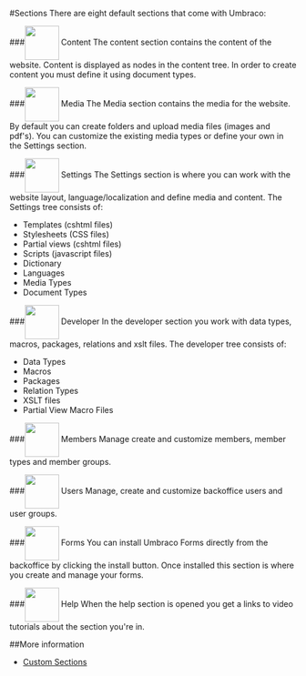 #Sections
There are eight default sections that come with Umbraco:

###<img src="images/Content.jpg" style="width:60px;vertical-align:middle" /> Content
The content section contains the content of the website. Content is displayed as nodes in the content tree. In order to create content you must define it using document types.

###<img src="images/Media.jpg" style="width:60px;vertical-align:middle" /> Media
The Media section contains the media for the website. By default you can create folders and upload media files (images and pdf's). You can customize the existing media types or define your own in the Settings section.

###<img src="images/Settings.jpg" style="width:60px;vertical-align:middle" /> Settings
The Settings section is where you can work with the website layout, language/localization and define media and content. The Settings tree consists of:  

- Templates (cshtml files)
- Stylesheets (CSS files)
- Partial views (cshtml files)
- Scripts (javascript files)
- Dictionary
- Languages
- Media Types
- Document Types

###<img src="images/Developer.jpg" style="width:60px;vertical-align:middle" /> Developer
In the developer section you work with data types, macros, packages, relations and xslt files. The developer tree consists of:

- Data Types
- Macros
- Packages
- Relation Types
- XSLT files
- Partial View Macro Files

###<img src="images/Members.jpg" style="width:60px;vertical-align:middle" /> Members
Manage create and customize members, member types and member groups.

###<img src="images/Users.jpg" style="width:60px;vertical-align:middle" /> Users
Manage, create and customize backoffice users and user groups.

###<img src="images/Forms.jpg" style="width:60px;vertical-align:middle" /> Forms
You can install Umbraco Forms directly from the backoffice by clicking the install button. Once installed this section is where you create and manage your forms.

###<img src="images/Help.jpg" style="width:60px;vertical-align:middle" /> Help
When the help section is opened you get a links to video tutorials about the section you're in.

##More information
- [Custom Sections](../../../Extending/Section-Trees/index.md)
